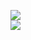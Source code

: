 [![](https://img.shields.io/badge/Made%20With-Github%20Spray-lightgrey.svg?style=for-the-badge&logo=github)](https://github.com/Annihil/github-spray#11211)  
[![](https://i.imgur.com/2DrTn0Z.gif)](https://github.com/Annihil/github-spray)